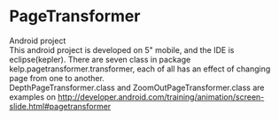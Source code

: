 # PageTransformer
Android project<br>
This android project is developed on 5" mobile, and the IDE is eclipse(kepler).
There are seven class in package kelp.pagetransformer.transformer, each of all has an effect of changing page from one to another.
<br>
DepthPageTransformer.class and ZoomOutPageTransformer.class are examples on http://developer.android.com/training/animation/screen-slide.html#pagetransformer
